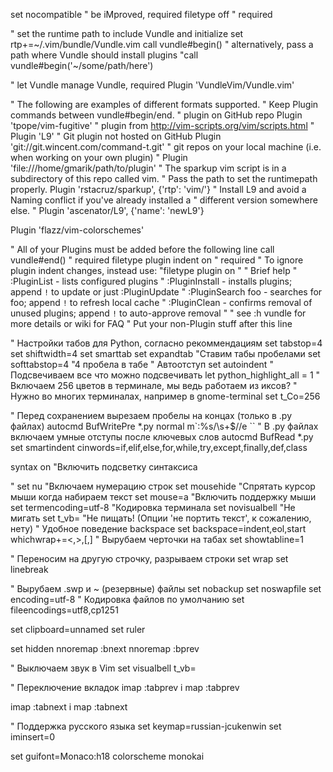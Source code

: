 set nocompatible              " be iMproved, required
filetype off                  " required

" set the runtime path to include Vundle and initialize
set rtp+=~/.vim/bundle/Vundle.vim
call vundle#begin()
" alternatively, pass a path where Vundle should install plugins
"call vundle#begin('~/some/path/here')

" let Vundle manage Vundle, required
Plugin 'VundleVim/Vundle.vim'

" The following are examples of different formats supported.
" Keep Plugin commands between vundle#begin/end.
" plugin on GitHub repo
Plugin 'tpope/vim-fugitive'
" plugin from http://vim-scripts.org/vim/scripts.html
" Plugin 'L9'
" Git plugin not hosted on GitHub
Plugin 'git://git.wincent.com/command-t.git'
" git repos on your local machine (i.e. when working on your own plugin)
" Plugin 'file:///home/gmarik/path/to/plugin'
" The sparkup vim script is in a subdirectory of this repo called vim.
" Pass the path to set the runtimepath properly.
Plugin 'rstacruz/sparkup', {'rtp': 'vim/'}
" Install L9 and avoid a Naming conflict if you've already installed a
" different version somewhere else.
" Plugin 'ascenator/L9', {'name': 'newL9'}

Plugin 'flazz/vim-colorschemes'


" All of your Plugins must be added before the following line
call vundle#end()            " required
filetype plugin indent on    " required
" To ignore plugin indent changes, instead use:
"filetype plugin on
"
" Brief help
" :PluginList       - lists configured plugins
" :PluginInstall    - installs plugins; append `!` to update or just :PluginUpdate
" :PluginSearch foo - searches for foo; append `!` to refresh local cache
" :PluginClean      - confirms removal of unused plugins; append `!` to auto-approve removal
"
" see :h vundle for more details or wiki for FAQ
" Put your non-Plugin stuff after this line




" Настройки табов для Python, согласно рекоммендациям
set tabstop=4 
set shiftwidth=4
set smarttab
set expandtab "Ставим табы пробелами
set softtabstop=4 "4 пробела в табе
" Автоотступ
set autoindent
" Подсвечиваем все что можно подсвечивать
let python_highlight_all = 1
" Включаем 256 цветов в терминале, мы ведь работаем из иксов?
" Нужно во многих терминалах, например в gnome-terminal
set t_Co=256

" Перед сохранением вырезаем пробелы на концах (только в .py файлах)
autocmd BufWritePre *.py normal m`:%s/\s\+$//e ``
" В .py файлах включаем умные отступы после ключевых слов
autocmd BufRead *.py set smartindent cinwords=if,elif,else,for,while,try,except,finally,def,class

syntax on "Включить подсветку синтаксиса

" set nu "Включаем нумерацию строк
set mousehide "Спрятать курсор мыши когда набираем текст
set mouse=a "Включить поддержку мыши
set termencoding=utf-8 "Кодировка терминала
set novisualbell "Не мигать 
set t_vb= "Не пищать! (Опции 'не портить текст', к сожалению, нету)
" Удобное поведение backspace
set backspace=indent,eol,start whichwrap+=<,>,[,]
" Вырубаем черточки на табах
set showtabline=1

" Переносим на другую строчку, разрываем строки
set wrap
set linebreak

" Вырубаем .swp и ~ (резервные) файлы
set nobackup
set noswapfile
set encoding=utf-8 " Кодировка файлов по умолчанию
set fileencodings=utf8,cp1251

set clipboard=unnamed
set ruler

set hidden
nnoremap <C-N> :bnext<CR>
nnoremap <C-P> :bprev<CR>

" Выключаем звук в Vim
set visualbell t_vb=

" Переключение вкладок
imap <F5> <Esc> :tabprev <CR>i
map <F5> :tabprev <CR>

imap <F6> <Esc> :tabnext <CR>i
map <F6> :tabnext <CR>

" Поддержка русского языка
set keymap=russian-jcukenwin 
set iminsert=0

set guifont=Monaco:h18
colorscheme monokai
